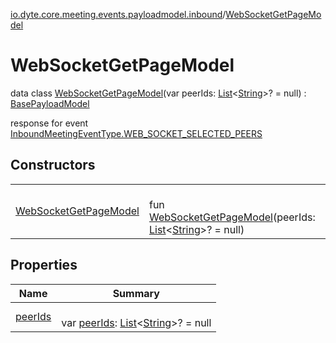 [io.dyte.core.meeting.events.payloadmodel.inbound](../index.md)/[WebSocketGetPageModel](index.md)

# WebSocketGetPageModel


data class [WebSocketGetPageModel](index.md)(var peerIds: [List](https://kotlinlang.org/api/latest/jvm/stdlib/kotlin.collections/-list/index.html)&lt;[String](https://kotlinlang.org/api/latest/jvm/stdlib/kotlin/-string/index.html)&gt;? = null) : [BasePayloadModel](../../com.dyte.mobilecorekmm.meeting.events.payloadmodel/-base-payload-model/index.md)

response for event [InboundMeetingEventType.WEB_SOCKET_SELECTED_PEERS](../../com.dyte.mobilecorekmm.meeting.events/-inbound-meeting-event-type/-w-e-b_-s-o-c-k-e-t_-s-e-l-e-c-t-e-d_-p-e-e-r-s/index.md)

## Constructors

| | |
|---|---|
| [WebSocketGetPageModel](-web-socket-get-page-model.md) | <br/>fun [WebSocketGetPageModel](-web-socket-get-page-model.md)(peerIds: [List](https://kotlinlang.org/api/latest/jvm/stdlib/kotlin.collections/-list/index.html)&lt;[String](https://kotlinlang.org/api/latest/jvm/stdlib/kotlin/-string/index.html)&gt;? = null) |

## Properties

| Name | Summary |
|---|---|
| [peerIds](peer-ids.md) | <br/>var [peerIds](peer-ids.md): [List](https://kotlinlang.org/api/latest/jvm/stdlib/kotlin.collections/-list/index.html)&lt;[String](https://kotlinlang.org/api/latest/jvm/stdlib/kotlin/-string/index.html)&gt;? = null |
